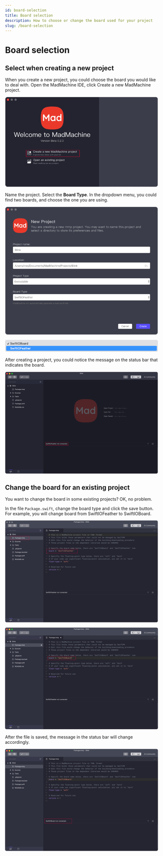 ```yaml
---
id: board-selection
title: Board selection
description: How to choose or change the board used for your project
slug: /board-selection
---
```


# Board selection

## Select when creating a new project

When you create a new project, you could choose the board you would like to deal with.
Open the MadMachine IDE, click Create a new MadMachine project.

![Create a project](img/create.png)

Name the project. Select the **Board Type**. In the dropdown menu, you could find two boards, and choose the one you are using. 

![project info](img/projectInfo.png)

![board type](img/boardType.png)

After creating a project, you could notice the message on the status bar that indicates the board.

![board info in status bar](img/statusBar.png)

## Change the board for an existing project

You want to change the board in some existing projects? OK, no problem.

In the file `Package.swift`, change the board type and click the save button. For example, you will change board from SwiftIOFeather to SwiftIOBoard.

![](img/boardChange1.png)

![](img/boardChange2.png)

After the file is saved, the message in the status bar will change accordingly.

![](img/boardChange3.png)
